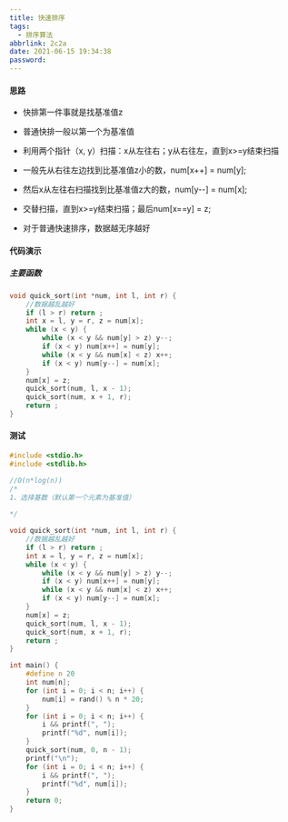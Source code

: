 ```yaml
---
title: 快速排序
tags:
  - 排序算法
abbrlink: 2c2a
date: 2021-06-15 19:34:38
password:
---
```




#### 思路

* 快排第一件事就是找基准值z
* 普通快排一般以第一个为基准值
* 利用两个指针（x, y）扫描：x从左往右；y从右往左，直到x>=y结束扫描
* 一般先从右往左边找到比基准值z小的数，num[x++] = num[y];
* 然后x从左往右扫描找到比基准值z大的数，num[y--] = num[x];
* 交替扫描，直到x>=y结束扫描；最后num[x==y] = z;

* 对于普通快速排序，数据越无序越好

#### 代码演示



##### 主要函数

~~~c
void quick_sort(int *num, int l, int r) {
	//数据越乱越好 
	if (l > r) return ;
	int x = l, y = r, z = num[x];
	while (x < y) {
		while (x < y && num[y] > z) y--;
		if (x < y) num[x++] = num[y];
		while (x < y && num[x] < z) x++;
		if (x < y) num[y--] = num[x];
	}
	num[x] = z;
	quick_sort(num, l, x - 1);
	quick_sort(num, x + 1, r);
	return ;
}
~~~



#### 测试



~~~~c
#include <stdio.h>
#include <stdlib.h>

//O(n*log(n))
/*
1、选择基数（默认第一个元素为基准值）
 
*/ 

void quick_sort(int *num, int l, int r) {
	//数据越乱越好 
	if (l > r) return ;
	int x = l, y = r, z = num[x];
	while (x < y) {
		while (x < y && num[y] > z) y--;
		if (x < y) num[x++] = num[y];
		while (x < y && num[x] < z) x++;
		if (x < y) num[y--] = num[x];
	}
	num[x] = z;
	quick_sort(num, l, x - 1);
	quick_sort(num, x + 1, r);
	return ;
}

int main() {
	#define n 20
	int num[n];
	for (int i = 0; i < n; i++) {
		num[i] = rand() % n * 20;
	}
	for (int i = 0; i < n; i++) {
		i && printf(", ");
		printf("%d", num[i]);
	}
	quick_sort(num, 0, n - 1);
	printf("\n");
	for (int i = 0; i < n; i++) {
		i && printf(", ");
		printf("%d", num[i]);
	}
	return 0;
}
~~~~

